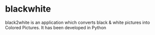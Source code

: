 # blackwhite
black2white is an application which converts black &amp; white pictures into Colored Pictures. It has been developed in Python
